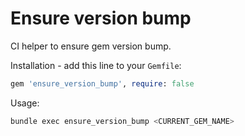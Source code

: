# Ensure version bump

CI helper to ensure gem version bump.

Installation - add this line to your `Gemfile`:

```ruby
gem 'ensure_version_bump', require: false
```


Usage:

```bash
bundle exec ensure_version_bump <CURRENT_GEM_NAME>
```
